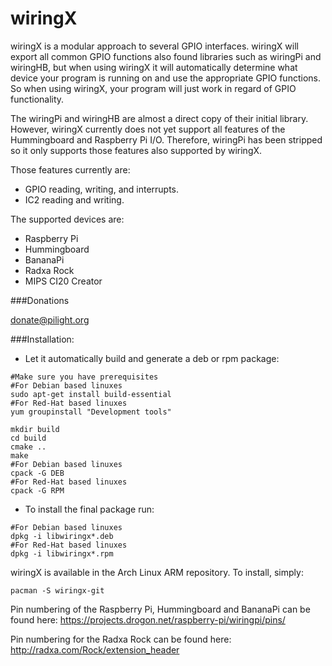 wiringX
========

wiringX is a modular approach to several GPIO interfaces.
wiringX will export all common GPIO functions also found libraries such as wiringPi
and wiringHB, but when using wiringX it will automatically determine what device 
your program is running on and use the appropriate GPIO functions. So when using 
wiringX, your program will just work in regard of GPIO functionality.

The wiringPi and wiringHB are almost a direct copy of their initial library.
However, wiringX currently does not yet support all features of the
Hummingboard and Raspberry Pi I/O. Therefore, wiringPi has been
stripped so it only supports those features also supported by wiringX.

Those features currently are:
- GPIO reading, writing, and interrupts.
- IC2 reading and writing.

The supported devices are:
- Raspberry Pi
- Hummingboard
- BananaPi
- Radxa Rock 
- MIPS CI20 Creator

###Donations

donate@pilight.org

###Installation:

* Let it automatically build and generate a deb or rpm package:
```
#Make sure you have prerequisites
#For Debian based linuxes
sudo apt-get install build-essential
#For Red-Hat based linuxes
yum groupinstall "Development tools"

mkdir build
cd build
cmake ..
make
#For Debian based linuxes
cpack -G DEB
#For Red-Hat based linuxes
cpack -G RPM
```
* To install the final package run:
```
#For Debian based linuxes
dpkg -i libwiringx*.deb
#For Red-Hat based linuxes
dpkg -i libwiringx*.rpm
```

wiringX is available in the Arch Linux ARM repository. To install, simply:
```
pacman -S wiringx-git
```
Pin numbering of the Raspberry Pi, Hummingboard and BananaPi can be found here:
https://projects.drogon.net/raspberry-pi/wiringpi/pins/

Pin numbering for the Radxa Rock can be found here:
http://radxa.com/Rock/extension_header
